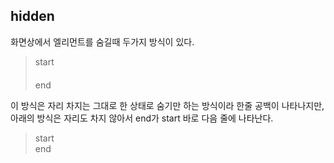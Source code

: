 ## hidden
화면상에서 엘리먼트를 숨길때 두가지 방식이 있다.
> <div>start</div>
> <div style="visibility:hidden">숨었다</div>
> <div>end</div>
이 방식은 자리 차지는 그대로 한 상태로 숨기만 하는 방식이라 한줄 공백이 나타나지만,
아래의 방식은 자리도 차지 않아서 end가 start 바로 다음 줄에 나타난다. 
> <div>start</div>
> <div style="display:none">위치도 차지 안한다</div>
> <div>end</div>
